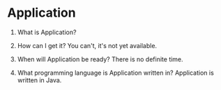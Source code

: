 Application
===========

1) What is Application?


2) How can I get it?
   You can't, it's not yet available.


3) When will Application be ready?
   There is no definite time.


4) What programming language is Application written in?
   Application is written in Java.
